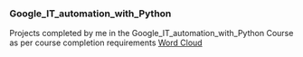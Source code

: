 ### Google_IT_automation_with_Python
Projects completed by me in the Google_IT_automation_with_Python Course as per course completion requirements
<a href="C:/Users/shala/Downloads/Google_IT_automation_with_Python/word_cloud_project_course1.htm" title="word cloud">Word Cloud</a>


